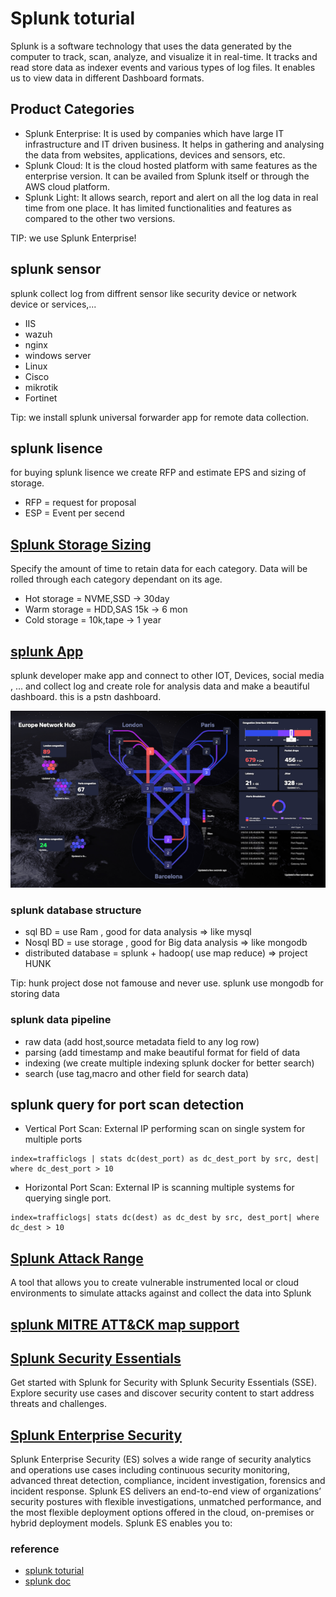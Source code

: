 # Splunk toturial
Splunk is a software technology that uses the data generated by the computer to track, scan, analyze, and visualize it in real-time. It tracks and read store data as indexer events and various types of log files. It enables us to view data in different Dashboard formats.

## Product Categories
* Splunk Enterprise:  It is used by companies which have large IT infrastructure and IT driven business. It helps in gathering and analysing the data from websites, applications, devices and sensors, etc.
* Splunk Cloud:  It is the cloud hosted platform with same features as the enterprise version. It can be availed from Splunk itself or through the AWS cloud platform.
* Splunk Light:  It allows search, report and alert on all the log data in real time from one place. It has limited functionalities and features as compared to the other two versions.

TIP: we use Splunk Enterprise!

## splunk sensor
splunk collect log from diffrent sensor like security device or network device or services,...
* IIS
* wazuh
* nginx
* windows server
* Linux
* Cisco
* mikrotik
* Fortinet

Tip: we install splunk universal forwarder app for remote data collection.

## splunk lisence
for buying splunk lisence we create RFP and estimate EPS and sizing of storage.
* RFP = request for proposal
* ESP = Event per secend

## [Splunk Storage Sizing](https://splunk-sizing.appspot.com/)
Specify the amount of time to retain data for each category. Data will be rolled through each category dependant on its age.

* Hot storage  = NVME,SSD -> 30day
* Warm storage = HDD,SAS 15k  -> 6 mon
* Cold storage = 10k,tape  -> 1 year

## [splunk App](https://splunkbase.splunk.com/app/4710/)
splunk developer make app and connect to other IOT, Devices, social media , ... and collect log and create role for analysis data and make a beautiful dashboard. this is a pstn dashboard.

<img src="/img/2.png" />


### splunk database structure
* sql BD = use Ram , good for data analysis => like mysql
* Nosql BD = use storage , good for Big data analysis => like mongodb
* distributed database = splunk + hadoop( use map reduce) => project HUNK

Tip: hunk project dose not famouse and never use. splunk use mongodb for storing data

### splunk data pipeline
* raw data (add host,source metadata field to any log row)
* parsing (add timestamp and make beautiful format for field of data 
* indexing (we create multiple indexing splunk docker for better search)
* search (use tag,macro and other field for search data)




## splunk query for port scan detection
* Vertical Port Scan: External IP performing scan on single system for multiple ports
```
index=trafficlogs | stats dc(dest_port) as dc_dest_port by src, dest| where dc_dest_port > 10
```
* Horizontal Port Scan: External IP is scanning multiple systems for querying single port.  
```
index=trafficlogs| stats dc(dest) as dc_dest by src, dest_port| where dc_dest > 10
```


## [Splunk Attack Range](https://github.com/splunk/attack_range)
A tool that allows you to create vulnerable instrumented local or cloud environments to simulate attacks against and collect the data into Splunk


## [splunk MITRE ATT&CK map support](https://mitremap.splunkresearch.com/)



## [Splunk Security Essentials](https://splunkbase.splunk.com/app/3435/)
Get started with Splunk for Security with Splunk Security Essentials (SSE). Explore security use cases and discover security content to start address threats and challenges.

## [Splunk Enterprise Security](https://splunkbase.splunk.com/app/263/)
Splunk Enterprise Security (ES) solves a wide range of security analytics and operations use cases including continuous security monitoring, advanced threat detection, compliance, incident investigation, forensics and incident response. Splunk ES delivers an end-to-end view of organizations’ security postures with flexible investigations, unmatched performance, and the most flexible deployment options offered in the cloud, on-premises or hybrid deployment models. Splunk ES enables you to:


### reference
* [splunk toturial](https://www.tutorialspoint.com/splunk/index.htm)
* [splunk doc](https://docs.splunk.com/Documentation/SSE/3.5.0/ReleaseNotes/Enhancements)


